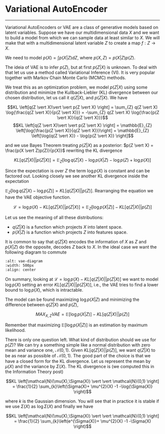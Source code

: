 # Variational AutoEncoder
---

Variational AutoEncoders or VAE are a class of generative models based on latent variables. Suppose we have our multidimensional data $X$ and we want to build a model from which we can sample data at least similar to $X$. We will make that with a multidimensional latent variable $Z$ to create a map $f:Z \to X$.

We need to model $p(X) = \int p(X \vert Z)dZ$, where $p(X,Z) = p(X \vert Z)p(Z)$.

The ideia of VAE is to infer $p(Z)$, but at first $p(Z \vert X)$ is unknown. To deal with that let us use a method called Variational Inference (VI). It is very popular together with Markov Chain Monte Carlo (MCMC) methods.

We treat this as an optimization problem, we model $p(Z \vert X)$ using some distribution and minimize the Kullback-Liebler (KL) divergence between our chosen distribution, let us call it $q(Z \vert X)$, and $p(Z \vert X)$. We have

$$KL \left[q(Z \vert X)\vert \vert p(Z \vert X) \right] = \sum_{Z} q(Z \vert X) \log{\frac{q(Z \vert X)}{p(Z \vert X)}}  = -\sum_{Z} q(Z \vert X) \log{\frac{p(Z \vert X)}{q(Z \vert X)}}$$
$$KL \left[q(Z \vert X)\vert \vert p(Z \vert X) \right] = \mathbb{E}_{Z} \left[\log{\frac{p(Z \vert X)}{q(Z \vert X)}}\right] = \mathbb{E}_{Z} \left[\log{q(Z \vert X)} - \log{p(Z \vert X)}  \right]$$

and we use Bayes Theorem treating $p(Z \vert X)$ as a posterior: $p(Z \vert X) = \frac{p(X \vert Z)p(Z)}{p(X)}$ rewriting the KL divergence

$$KL[q(Z \vert X)\vert \vert p(Z \vert X)] = \mathbb{E}_{Z} \left[\log{q(Z \vert X)} - \log{p(X \vert Z)} -\log{p(Z)} + \log{p(X)}  \right]$$

Since the expectation is over $Z$ the term $\log{p(X)}$ is constant and can be factored out. Looking closely we see another KL divergence inside the expectation

$\mathbb{E}_{Z} \left[\log{q(Z \vert X)} - \log{p(Z)} \right] = KL \left[q(Z \vert X)\vert \vert p(Z) \right]$. Rearranging the equation we have the VAE objective function.

$$\mathcal{L} = \log{p(X)} - KL \left[q(Z \vert X)\vert \vert p(Z \vert X) \right] = \mathbb{E}_{Z} \left[\log{p(X \vert Z)} \right] - KL \left[q(Z \vert X)\vert \vert p(Z) \right]$$

Let us see the meaning of all these distributions:  
- $q(Z \vert X)$ is a function which projects $X$ into latent space.  
- $p(X \vert Z)$ is a function which projects $Z$ into features space.  

It is common to say that $q(Z \vert X)$ encodes the information of $X$ as $Z$ and $p(X \vert Z)$ do the opposite, decodes $Z$ back to $X$. In the ideal case we want the following diagram to commute

<!-- <img src="../../images/vae_identity_diagram.png" style="float: left; margin-right: 10px;" /> -->
```{image} ../../images/vae_identity_diagram.png
:alt: vae-diagram
:width: 500px
:align: center
```

On summary, looking at $\mathcal{L} = \log{p(X)} - KL \left[q(Z \vert X)\vert \vert p(Z \vert X) \right]$ we want to model $\log{p(X)}$ setting an error $KL \left[q(Z \vert X)\vert \vert p(Z \vert X) \right]$, i.e., the VAE tries to find a lower bound to $\log{p(X)}$, which is intractable.

The model can be found maximizing $\log{p(X \vert Z)}$ and minimizing the difference between $q(Z \vert X)$ and $p(Z)$,

$$MAX_{X,Z} VAE = \mathbb{E} \left[\log{p(X \vert Z)} \right] - KL \left[q(Z \vert X) \vert \vert p(Z) \right]$$

Remember that maximizing $\mathbb{E} \left[\log{p(X \vert Z)} \right]$ is an estimation by maximum likelihood.

There is only one question left. What kind of distribution should we use for $p(Z)$? We can try a something simple like a normal distribution with zero mean and variance one, $\mathcal{N}(0,1)$. Given $KL \left[q(Z \vert X) \vert \vert p(Z) \right]$, we want $q(Z \vert X)$ to be as near as possible of $\mathcal{N}(0,1)$. The good part of the choice is that we have a closed form for the KL divergence. Let us represent the mean by $\mu(X)$ and the variance by $\Sigma(X)$. The KL divergence is (we computed this in the Information Theory post)

$$KL \left[\mathcal{N}(\mu(X),\Sigma(X)) \vert \vert \mathcal{N}(0,1) \right] = \frac{1}{2} \sum_{k}\left(\Sigma(X)+ \mu^{2}(X) -1 -\log{\Sigma(X)} \right)$$

where $k$ is the Gaussian dimension. You will see that in practice it is stable if we use $\Sigma(X)$ as $\log{\Sigma(X)}$ and finally we have

$$KL \left[\mathcal{N}(\mu(X),\Sigma(X)) \vert \vert \mathcal{N}(0,1) \right] = \frac{1}{2} \sum_{k}\left(e^{\Sigma(X)}+ \mu^{2}(X) -1 -\Sigma(X) \right)$$







